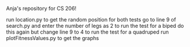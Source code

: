 Anja's repository for CS 206!

run location.py to get the random position for both tests
go to line 9 of search.py and enter the number of legs as 2 to run the test for a biped
do this again but change line 9 to 4 to run the test for a quadruped
run plotFitnessValues.py to get the graphs